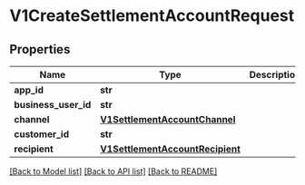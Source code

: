 # V1CreateSettlementAccountRequest

## Properties
Name | Type | Description | Notes
------------ | ------------- | ------------- | -------------
**app_id** | **str** |  | [optional] 
**business_user_id** | **str** |  | [optional] 
**channel** | [**V1SettlementAccountChannel**](V1SettlementAccountChannel.md) |  | [optional] 
**customer_id** | **str** |  | [optional] 
**recipient** | [**V1SettlementAccountRecipient**](V1SettlementAccountRecipient.md) |  | [optional] 

[[Back to Model list]](../README.md#documentation-for-models) [[Back to API list]](../README.md#documentation-for-api-endpoints) [[Back to README]](../README.md)



